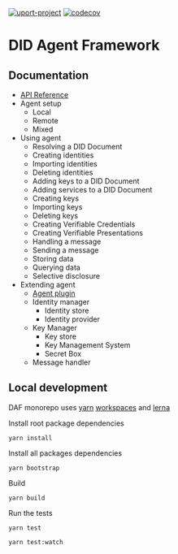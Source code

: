 [![uport-project](https://circleci.com/gh/uport-project/daf.svg?style=svg)](https://circleci.com/gh/uport-project/daf/tree/master)
[![codecov](https://codecov.io/gh/uport-project/daf/branch/master/graph/badge.svg)](https://codecov.io/gh/uport-project/daf)

# DID Agent Framework

## Documentation

- [API Reference](docs/api/index.md)
- Agent setup
  - Local
  - Remote
  - Mixed
- Using agent
  - Resolving a DID Document
  - Creating identities
  - Importing identities
  - Deleting identities
  - Adding keys to a DID Document
  - Adding services to a DID Document
  - Creating keys
  - Importing keys
  - Deleting keys
  - Creating Verifiable Credentials
  - Creating Verifiable Presentations
  - Handling a message
  - Sending a message
  - Storing data
  - Querying data
  - Selective disclosure
- Extending agent
  - [Agent plugin](docs/plugin.md)
  - Identity manager
    - Identity store
    - Identity provider
  - Key Manager
    - Key store
    - Key Management System
    - Secret Box
  - Message handler

## Local development

DAF monorepo uses [yarn](https://yarnpkg.com/) [workspaces](https://classic.yarnpkg.com/en/docs/workspaces/) and [lerna](https://lerna.js.org/)

Install root package dependencies

```
yarn install
```

Install all packages dependencies

```
yarn bootstrap
```

Build

```
yarn build
```

Run the tests

```
yarn test
```

```
yarn test:watch
```

